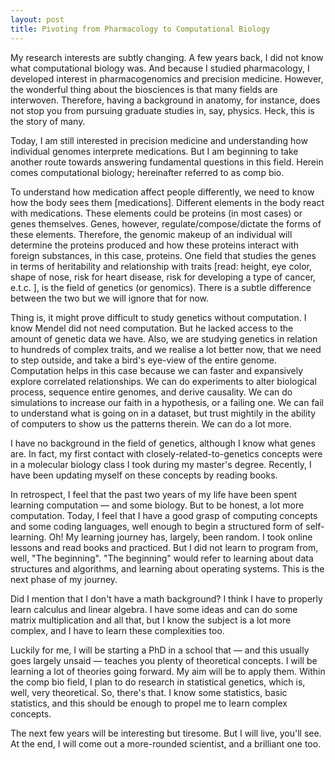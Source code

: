 ```yaml
---
layout: post
title: Pivoting from Pharmacology to Computational Biology
---
```


My research interests are subtly changing. A few years back, I did not know what computational biology was. And because I studied pharmacology, I developed interest in pharmacogenomics and precision medicine. However, the wonderful thing about the biosciences is that many fields are interwoven. Therefore, having a background in anatomy, for instance, does not stop you from pursuing graduate studies in, say, physics. Heck, this is the story of many. 

Today, I am still interested in precision medicine and understanding how individual genomes interprete medications. But I am beginning to take another route towards answering fundamental questions in this field. Herein comes computational biology; hereinafter referred to as comp bio. 

To understand how medication affect people differently, we need to know how the body sees them \[medications\]. Different elements in the body react with medications. These elements could be proteins (in most cases) or genes themselves. Genes, however, regulate/compose/dictate the forms of these elements. Therefore, the genomic makeup of an individual will determine the proteins produced and how these proteins interact with foreign substances, in this case, proteins. One field that studies the genes in terms of heritability and relationship with traits \[read: height, eye color, shape of nose, risk for heart disease, risk for developing a type of cancer, e.t.c. \], is the field of genetics \(or genomics\). There is a subtle difference between the two but we will ignore that for now. 

Thing is, it might prove difficult to study genetics without computation. I know Mendel did not need computation. But he lacked access to the amount of genetic data we have. Also, we are studying genetics in relation to hundreds of complex traits, and we realise a lot better now, that we need to step outside, and take a bird's eye-view of the entire genome. Computation helps in this case because we can faster and expansively explore correlated relationships. We can do experiments to alter biological process, sequence entire genomes, and derive causality. We can do simulations to increase our faith in a hypothesis, or a failing one. We can fail to understand what is going on in a dataset, but trust mightily in the ability of computers to show us the patterns therein. We can do a lot more. 

I have no background in the field of genetics, although I know what genes are. In fact, my first contact with closely-related-to-genetics concepts were in a molecular biology class I took during my master's degree. Recently, I have been updating myself on these concepts by reading books. 

In retrospect, I feel that the past two years of my life have been spent learning computation &mdash; and some biology. But to be honest, a lot more computation. Today, I feel that I have a good grasp of computing concepts and some coding languages, well enough to begin a structured form of self-learning. Oh! My learning journey has, largely, been random. I took online lessons and read books and practiced. But I did not learn to program from, well, "The beginning". "The beginning" would refer to learning about data structures and algorithms, and learning about operating systems. This is the next phase of my journey. 

Did I mention that I don't have a math background? I think I have to properly learn calculus and linear algebra. I have some ideas and can do some matrix multiplication and all that, but I know the subject is a lot more complex, and I have to learn these complexities too. 

Luckily for me, I will be starting a PhD in a school that &mdash; and this usually goes largely unsaid &mdash; teaches you plenty of theoretical concepts. I will be learning a lot of theories going forward. My aim will be to apply them. Within the comp bio field, I plan to do research in statistical genetics, which is, well, very theoretical. So, there's that. I know some statistics, basic statistics, and this should be enough to propel me to learn complex concepts. 

The next few years will be interesting but tiresome. But I will live, you'll see. At the end, I will come out a more-rounded scientist, and a brilliant one too.  





